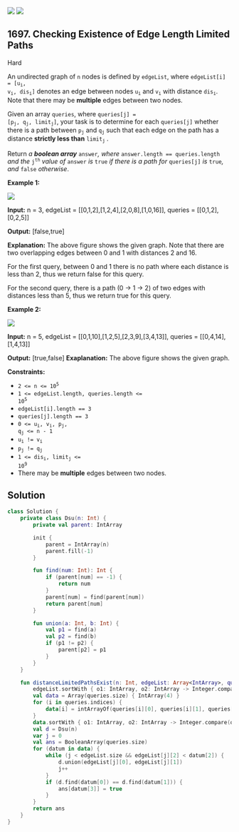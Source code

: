 [![](https://img.shields.io/github/stars/javadev/LeetCode-in-Kotlin?label=Stars&style=flat-square)](https://github.com/javadev/LeetCode-in-Kotlin)
[![](https://img.shields.io/github/forks/javadev/LeetCode-in-Kotlin?label=Fork%20me%20on%20GitHub%20&style=flat-square)](https://github.com/javadev/LeetCode-in-Kotlin/fork)

## 1697\. Checking Existence of Edge Length Limited Paths

Hard

An undirected graph of `n` nodes is defined by `edgeList`, where <code>edgeList[i] = [u<sub>i</sub>, v<sub>i</sub>, dis<sub>i</sub>]</code> denotes an edge between nodes <code>u<sub>i</sub></code> and <code>v<sub>i</sub></code> with distance <code>dis<sub>i</sub></code>. Note that there may be **multiple** edges between two nodes.

Given an array `queries`, where <code>queries[j] = [p<sub>j</sub>, q<sub>j</sub>, limit<sub>j</sub>]</code>, your task is to determine for each `queries[j]` whether there is a path between <code>p<sub>j</sub></code> and <code>q<sub>j</sub></code> such that each edge on the path has a distance **strictly less than** <code>limit<sub>j</sub></code> .

Return _a **boolean array**_ `answer`_, where_ `answer.length == queries.length` _and the_ <code>j<sup>th</sup></code> _value of_ `answer` _is_ `true` _if there is a path for_ `queries[j]` _is_ `true`_, and_ `false` _otherwise_.

**Example 1:**

![](https://assets.leetcode.com/uploads/2020/12/08/h.png)

**Input:** n = 3, edgeList = \[\[0,1,2],[1,2,4],[2,0,8],[1,0,16]], queries = \[\[0,1,2],[0,2,5]]

**Output:** [false,true]

**Explanation:** The above figure shows the given graph. Note that there are two overlapping edges between 0 and 1 with distances 2 and 16.

For the first query, between 0 and 1 there is no path where each distance is less than 2, thus we return false for this query.

For the second query, there is a path (0 -> 1 -> 2) of two edges with distances less than 5, thus we return true for this query.

**Example 2:**

![](https://assets.leetcode.com/uploads/2020/12/08/q.png)

**Input:** n = 5, edgeList = \[\[0,1,10],[1,2,5],[2,3,9],[3,4,13]], queries = \[\[0,4,14],[1,4,13]]

**Output:** [true,false] **Exaplanation:** The above figure shows the given graph.

**Constraints:**

*   <code>2 <= n <= 10<sup>5</sup></code>
*   <code>1 <= edgeList.length, queries.length <= 10<sup>5</sup></code>
*   `edgeList[i].length == 3`
*   `queries[j].length == 3`
*   <code>0 <= u<sub>i</sub>, v<sub>i</sub>, p<sub>j</sub>, q<sub>j</sub> <= n - 1</code>
*   <code>u<sub>i</sub> != v<sub>i</sub></code>
*   <code>p<sub>j</sub> != q<sub>j</sub></code>
*   <code>1 <= dis<sub>i</sub>, limit<sub>j</sub> <= 10<sup>9</sup></code>
*   There may be **multiple** edges between two nodes.

## Solution

```kotlin
class Solution {
    private class Dsu(n: Int) {
        private val parent: IntArray

        init {
            parent = IntArray(n)
            parent.fill(-1)
        }

        fun find(num: Int): Int {
            if (parent[num] == -1) {
                return num
            }
            parent[num] = find(parent[num])
            return parent[num]
        }

        fun union(a: Int, b: Int) {
            val p1 = find(a)
            val p2 = find(b)
            if (p1 != p2) {
                parent[p2] = p1
            }
        }
    }

    fun distanceLimitedPathsExist(n: Int, edgeList: Array<IntArray>, queries: Array<IntArray>): BooleanArray {
        edgeList.sortWith { o1: IntArray, o2: IntArray -> Integer.compare(o1[2], o2[2]) }
        val data = Array(queries.size) { IntArray(4) }
        for (i in queries.indices) {
            data[i] = intArrayOf(queries[i][0], queries[i][1], queries[i][2], i)
        }
        data.sortWith { o1: IntArray, o2: IntArray -> Integer.compare(o1[2], o2[2]) }
        val d = Dsu(n)
        var j = 0
        val ans = BooleanArray(queries.size)
        for (datum in data) {
            while (j < edgeList.size && edgeList[j][2] < datum[2]) {
                d.union(edgeList[j][0], edgeList[j][1])
                j++
            }
            if (d.find(datum[0]) == d.find(datum[1])) {
                ans[datum[3]] = true
            }
        }
        return ans
    }
}
```